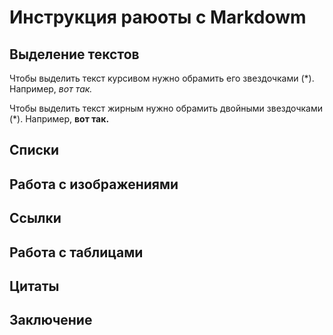 #  Инструкция раюоты с Markdowm

## Выделение текстов

Чтобы выделить текст курсивом нужно обрамить его звездочками (*). Например, *вот так.*

Чтобы выделить текст жирным нужно обрамить двойными звездочками (*). Например, **вот так.**  
## Списки

## Работа с изображениями

## Ссылки

## Работа с таблицами

## Цитаты 

## Заключение
